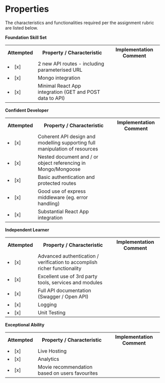 # Properties

The characteristics and functionalities required per the assignment rubric are listed below.

**Foundation Skill Set**
<table>
    <tr>
        <th>
            Attempted
        </th>
        <th>
            Property / Characteristic
        </th>
        <th>
            Implementation Comment
        </th>
    </tr>
    <tr>
        <td>
            <li>[x] </li>
        </td>
        <td>
            2 new API routes - including parameterised URL
        </td>
        <td>&nbsp</td>
    </tr>
    <tr>
        <td>
            <li>[x] </li>
        </td>
        <td>Mongo integration</td>
        <td>&nbsp</td>
    </tr>
    <tr>
        <td>
            <li>[x] </li>
        </td>
        <td>Minimal React App integration (GET and POST data to API)</td>
        <td>&nbsp</td>
    </tr>
</table>


**Confident Developer**
<table>
    <tr>
        <th>
            Attempted
        </th>
        <th>
            Property / Characteristic
        </th>
        <th>
            Implementation Comment
        </th>
    </tr>
    <tr>
        <td>
            <li>[x] </li>
        </td>
        <td>
            Coherent API design and modelling supporting full manipulation of resources
        </td>
        <td>
        </td>
    </tr>
    <tr>
        <td>
            <li>[x] </li>
        </td>
        <td>
            Nested document and / or object referencing in Mongo/Mongoose
        </td>
        <td>
        </td>
    </tr>
    <tr>
        <td>
            <li>[x] </li>
        </td>
        <td>Basic authentication and protected routes</td>
        <td></td>
    </tr>
    <tr>
        <td>
            <li>[x] </li>
        </td>
        <td>Good use of express middleware (eg. error handling)</td>
        <td></td>
    </tr>
    <tr>
        <td>
            <li>[x] </li>
        </td>
        <td>Substantial React App integration</td>
        <td></td>
    </tr>
</table>

**Independent Learner**
<table>
    <tr>
        <th>
            Attempted
        </th>
        <th>
            Property / Characteristic
        </th>
        <th>
            Implementation Comment
        </th>
    </tr>
    <tr>
        <td>
            <li>[x] </li>
        </td>
        <td>Advanced authentication / verification to accomplish richer functionality</td>
        <td></td>
    </tr>
    <tr>
        <td>
            <li>[x] </li>
        </td>
        <td>Excellent use of 3rd party tools, services and modules</td>
        <td></td>
    </tr>
    <tr>
        <td>
            <li>[x] </li>
        </td>
        <td>Full API documentation (Swagger / Open API)</td>
        <td></td>
    </tr>
    <tr>
        <td>
            <li>[x] </li>
        </td>
        <td>Logging</td>
        <td></td>
    </tr>
    <tr>
        <td>
            <li>[x] </li>
        </td>
        <td>Unit Testing</td>
        <td></td>
    </tr>
</table>

**Exceptional Ability**
<table>
    <tr>
        <th>
            Attempted
        </th>
        <th>
            Property / Characteristic
        </th>
        <th>
            Implementation Comment
        </th>
    </tr>
    <tr>
        <td>
            <li>[x] </li>
        </td>
        <td>Live Hosting</td>
        <td></td>
    </tr>
    <tr>
        <td>
            <li>[x] </li>
        </td>
        <td>Analytics</td>
        <td></td>
    </tr>
    <tr>
        <td>
            <li>[x] </li>
        </td>
        <td>Movie recommendation based on users favourites</td>
        <td></td>
    </tr>
</table>

